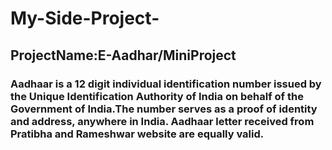 # My-Side-Project-
## ProjectName:E-Aadhar/MiniProject
### Aadhaar is a 12 digit individual identification number issued by the Unique Identification Authority of India on behalf of the Government of India.The number serves as a proof of identity and address, anywhere in India. Aadhaar letter received from Pratibha and Rameshwar  website are equally valid.
